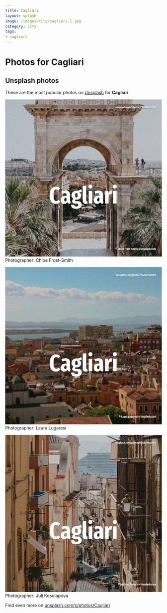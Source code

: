```yaml
---
title: Cagliari
layout: splash
image: /images/city/cagliari.1.jpg
category: city
tags:
- cagliari
---
```

# Photos for Cagliari
 
## Unsplash photos
These are the most popular photos on [Unsplash](https://unsplash.com) for **Cagliari**.
 
![Cagliari](/images/city/cagliari.1.jpg)
Photographer:  Chloe Frost-Smith
 
![Cagliari](/images/city/cagliari.2.jpg)
Photographer:  Laura Lugaresi
 
![Cagliari](/images/city/cagliari.3.jpg)
Photographer:  Juli Kosolapova
 
Find even more on [unsplash.com/s/photos/Cagliari](https://unsplash.com/s/photos/Cagliari)
 
